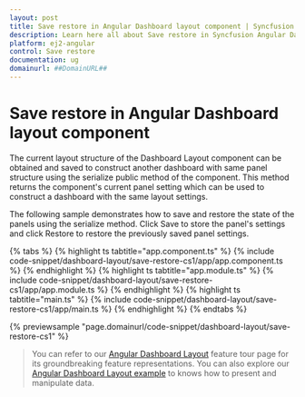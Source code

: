 ```yaml
---
layout: post
title: Save restore in Angular Dashboard layout component | Syncfusion
description: Learn here all about Save restore in Syncfusion Angular Dashboard layout component of Syncfusion Essential JS 2 and more.
platform: ej2-angular
control: Save restore 
documentation: ug
domainurl: ##DomainURL##
---
```


# Save restore in Angular Dashboard layout component

The current layout structure of the Dashboard Layout component can be obtained and saved to construct another dashboard with same panel structure using the serialize public method of the component. This method returns the component's current panel setting which can be used to construct a dashboard with the same layout settings.

The following sample demonstrates how to save and restore the state of the panels using the serialize method. Click Save to store the panel's settings and click Restore to restore the previously saved panel settings.

{% tabs %}
{% highlight ts tabtitle="app.component.ts" %}
{% include code-snippet/dashboard-layout/save-restore-cs1/app/app.component.ts %}
{% endhighlight %}
{% highlight ts tabtitle="app.module.ts" %}
{% include code-snippet/dashboard-layout/save-restore-cs1/app/app.module.ts %}
{% endhighlight %}
{% highlight ts tabtitle="main.ts" %}
{% include code-snippet/dashboard-layout/save-restore-cs1/app/main.ts %}
{% endhighlight %}
{% endtabs %}
  
{% previewsample "page.domainurl/code-snippet/dashboard-layout/save-restore-cs1" %}

> You can refer to our [Angular Dashboard Layout](https://www.syncfusion.com/angular-ui-components/angular-dashboard-layout) feature tour page for its groundbreaking feature representations. You can also explore our [Angular Dashboard Layout example](https://ej2.syncfusion.com/angular/demos/#/material/dashboard-layout/default) to knows how to present and manipulate data.